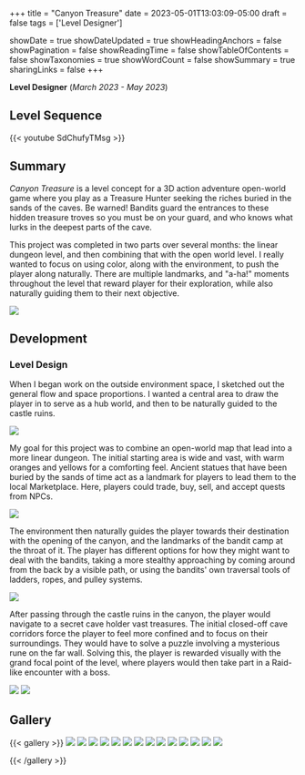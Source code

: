 +++
title = "Canyon Treasure"
date = 2023-05-01T13:03:09-05:00
draft = false
tags = ['Level Designer']

showDate = true
showDateUpdated = true
showHeadingAnchors = false
showPagination = false
showReadingTime = false
showTableOfContents = false
showTaxonomies = true 
showWordCount = false
showSummary = true
sharingLinks = false
+++

**Level Designer**   (*March 2023 -  May 2023*)

Level Sequence
------

{{< youtube SdChufyTMsg >}}


Summary
------

*Canyon Treasure* is a level concept for a 3D action adventure open-world game where you play as a Treasure Hunter seeking the riches buried in the sands of the caves. Be warned! Bandits guard the entrances to these hidden treasure troves so you must be on your guard, and who knows what lurks in the deepest parts of the cave. 

This project was completed in two parts over several months: the linear dungeon level, and then combining that with the open world level. I really wanted to focus on using color, along with the environment, to push the player along naturally. There are multiple landmarks, and "a-ha!" moments throughout the level that reward player for their exploration, while also naturally guiding them to their next objective. 

<img class="thumbnailshadow" src="img/Canyon_02.jpg"/>

## Development

### Level Design

When I began work on the outside environment space, I sketched out the general flow and space proportions. I wanted a central area to draw the player in to serve as a hub world, and then to be naturally guided to the castle ruins. 

<img class="thumbnailshadow" src="img/sarah-reen-openworldmapsketch-001.jpg"/>

My goal for this project was to combine an open-world map that lead into a more linear dungeon. The initial starting area is wide and vast, with warm oranges and yellows for a comforting feel. Ancient statues that have been buried by the sands of time act as a landmark for players to lead them to the local Marketplace. Here, players could trade, buy, sell, and accept quests from NPCs. 

<img class="thumbnailshadow" src="img/Canyon_03.jpg"/>

The environment then naturally guides the player towards their destination with the opening of the canyon, and the landmarks of the bandit camp at the throat of it. The player has different options for how they might want to deal with the bandits, taking a more stealthy approaching by coming around from the back by a visible path, or using the bandits' own traversal tools of ladders, ropes, and pulley systems. 

<img class="thumbnailshadow" src="img/Canyon_04.jpg"/>

After passing through the castle ruins in the canyon, the player would navigate to a secret cave holder vast treasures.  The initial closed-off cave corridors force the player to feel more confined and to focus on their surroundings. They would have to solve a puzzle involving a mysterious rune on the far wall. Solving this, the player is rewarded visually with the grand focal point of the level, where players would then take part in a Raid-like encounter with a boss. 

<img class="thumbnailshadow" src="img/Canyon_06.jpg"/>
<img class="thumbnailshadow" src="img/Canyon_08.jpg"/>

Gallery
------

{{< gallery >}}
  <img src="img/Canyon_01.jpg" class="grid-w50 md:grid-w33 xl:grid-w25" />
  <img src="img/Canyon_02.jpg" class="grid-w50 md:grid-w33 xl:grid-w25" />
  <img src="img/Canyon_03.jpg" class="grid-w50 md:grid-w33 xl:grid-w25" />
  <img src="img/Canyon_04.jpg" class="grid-w50 md:grid-w33 xl:grid-w25" />
  <img src="img/Canyon_05.jpg" class="grid-w50 md:grid-w33 xl:grid-w25" />
  <img src="img/Canyon_06.jpg" class="grid-w50 md:grid-w33 xl:grid-w25" />
  <img src="img/Canyon_07.jpg" class="grid-w50 md:grid-w33 xl:grid-w25" />
  <img src="img/Canyon_08.jpg" class="grid-w50 md:grid-w33 xl:grid-w25" />
  <img src="img/sarah-reen-openworldmapsketch-001.jpg" class="grid-w50 md:grid-w33 xl:grid-w25" />
  <img src="img/sarah-reen-screenshot00016.png" class="grid-w50 md:grid-w33 xl:grid-w25" />
  <img src="img/sarah-reen-screenshot00017.png" class="grid-w50 md:grid-w33 xl:grid-w25" />
  <img src="img/sarah-reen-screenshot00018.png" class="grid-w50 md:grid-w33 xl:grid-w25" />
  <img src="img/sarah-reen-screenshot00019.png" class="grid-w50 md:grid-w33 xl:grid-w25" />
  <img src="img/sarah-reen-screenshot00020.png" class="grid-w50 md:grid-w33 xl:grid-w25" />
  
{{< /gallery >}}